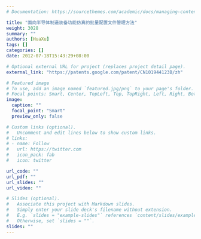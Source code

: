 ```yaml
---
# Documentation: https://sourcethemes.com/academic/docs/managing-content/

title: "面向半导体制造装备功能仿真的批量配置文件管理方法"
weight: 3028
summary: ""
authors: [HuaXu]
tags: []
categories: []
date: 2012-07-18T15:43:29+08:00

# Optional external URL for project (replaces project detail page).
external_link: "https://patents.google.com/patent/CN101944123B/zh"

# Featured image
# To use, add an image named `featured.jpg/png` to your page's folder.
# Focal points: Smart, Center, TopLeft, Top, TopRight, Left, Right, BottomLeft, Bottom, BottomRight.
image:
  caption: ""
  focal_point: "Smart"
  preview_only: false

# Custom links (optional).
#   Uncomment and edit lines below to show custom links.
# links:
# - name: Follow
#   url: https://twitter.com
#   icon_pack: fab
#   icon: twitter

url_code: ""
url_pdf: ""
url_slides: ""
url_video: ""

# Slides (optional).
#   Associate this project with Markdown slides.
#   Simply enter your slide deck's filename without extension.
#   E.g. `slides = "example-slides"` references `content/slides/example-slides.md`.
#   Otherwise, set `slides = ""`.
slides: ""
---
```

